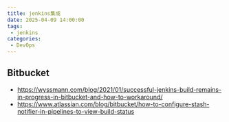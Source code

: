 ```yaml
---
title: jenkins集成
date: 2025-04-09 14:00:00
tags:
 - jenkins
categories:
 - DevOps
---
```

## Bitbucket

- <https://wyssmann.com/blog/2021/01/successful-jenkins-build-remains-in-progress-in-bitbucket-and-how-to-workaround/>
- <https://www.atlassian.com/blog/bitbucket/how-to-configure-stash-notifier-in-pipelines-to-view-build-status>
